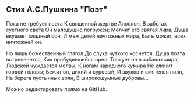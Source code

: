 ## Стих А.С.Пушкина **"Поэт"**

Пока не требует поэта
К священной жертве Аполлон,
В заботах суетного света
Он малодушно погружен;
Молчит его святая лира;
Душа вкушает хладный сон,
И меж детей ничтожных мира,
Быть может, всех ничтожней он.

Но лишь божественный глагол
До слуха чуткого коснется,
Душа поэта встрепенется,
Как пробудившийся орел.
Тоскует он в забавах мира,
Людской чуждается молвы,
К ногам народного кумира
Не клонит гордой головы;
Бежит он, дикий и суровый,
И звуков и смятенья полн,
На берега пустынных волн,
В широкошумные дубровы…

Можно редактировать прямо на GitHub.
